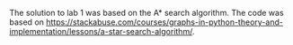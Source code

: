 The solution to lab 1 was based on the A* search algorithm. The code was based on https://stackabuse.com/courses/graphs-in-python-theory-and-implementation/lessons/a-star-search-algorithm/. 